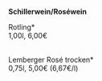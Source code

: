 **Schillerwein/Roséwein**

Rotling*\
1,00l, 6,00€\
<br>

Lemberger Rosé trocken*\
0,75l, 5,00€ (6,67€/l)
